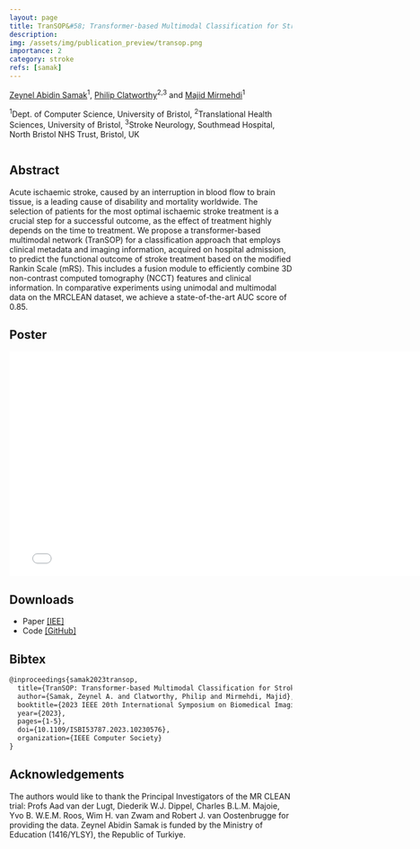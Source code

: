 ```yaml
---
layout: page
title: TranSOP&#58; Transformer-based Multimodal Classification for Stroke Treatment Outcome Prediction
description:
img: /assets/img/publication_preview/transop.png
importance: 2
category: stroke
refs: [samak]
---
```


[Zeynel Abidin Samak](https://zeynelsamak.github.io/)<sup>1</sup>, [Philip Clatworthy](http://www.bris.ac.uk/clinical-sciences/people/231094/overview.html)<sup>2,3</sup> and [Majid Mirmehdi](http://people.cs.bris.ac.uk/~majid//)<sup>1</sup>

<sup>1</sup>Dept. of Computer Science, University of Bristol, <sup>2</sup>Translational Health Sciences, University of Bristol, <sup>3</sup>Stroke Neurology, Southmead Hospital, North Bristol NHS Trust, Bristol, UK

<div class="md-12">
    <img class="col three left" src="{{ site.baseurl }}/assets/img/transop_network.png" alt="" title="stroke evolution"/>
</div>

## Abstract
Acute ischaemic stroke, caused by an interruption in blood flow to brain tissue, is a leading cause of disability and mortality worldwide. The selection of patients for the most optimal ischaemic stroke treatment is a crucial step for a successful outcome, as the effect of treatment highly depends on the time to treatment. We propose a transformer-based multimodal network (TranSOP) for a classification approach that employs clinical metadata and imaging information, acquired on hospital admission, to predict the functional outcome of stroke treatment based on the modified Rankin Scale (mRS). This includes a fusion module to efficiently combine 3D non-contrast computed tomography (NCCT) features and clinical information. In comparative experiments using unimodal and multimodal data on the MRCLEAN dataset, we achieve a state-of-the-art AUC score of 0.85.

## Poster

<embed src="/assets/pdf/ISBI23_poster_357.pdf" width="770" height="400"  type="application/pdf"> 

## Downloads
*   Paper [\[IEE\]](https://ieeexplore.ieee.org/document/10230576)
*   Code  [\[GitHub\]](https://github.com/zeynelsamak/TranSOP/)

## Bibtex
```latex
@inproceedings{samak2023transop,
  title={TranSOP: Transformer-based Multimodal Classification for Stroke Treatment Outcome Prediction},
  author={Samak, Zeynel A. and Clatworthy, Philip and Mirmehdi, Majid},
  booktitle={2023 IEEE 20th International Symposium on Biomedical Imaging (ISBI)}, 
  year={2023},
  pages={1-5},
  doi={10.1109/ISBI53787.2023.10230576},
  organization={IEEE Computer Society}
}
```

## Acknowledgements
The authors would like to thank the Principal Investigators of the MR CLEAN trial: Profs Aad van der Lugt, Diederik W.J. Dippel, Charles B.L.M. Majoie, Yvo B. W.E.M. Roos, Wim H. van Zwam and Robert J. van Oostenbrugge for providing the data. Zeynel Abidin Samak is funded by the Ministry of Education (1416/YLSY), the Republic of Turkiye.

<!-- <div class="md-12">
<h3>Related Publications</h3>
{% for r in page.refs %}
  {% bibliography -f papers -q @*[key = {{r}}] %}
{% endfor %}
</div> -->

